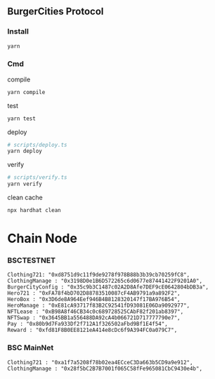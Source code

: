 ## BurgerCities Protocol
### Install
```sh
yarn
```
### Cmd
compile
```sh
yarn compile
```
test
```sh
yarn test
```
deploy

```sh
# scripts/deploy.ts
yarn deploy
```
verify
```sh
# scripts/verify.ts
yarn verify
```
clean cache
```sh
npx hardhat clean
```

# Chain Node


### BSCTESTNET
```
Clothing721: "0xd8751d9c11f9de9278f978B88b3b39cb70259fC8",
ClothingManage : "0x3198D0e1B6D572265c6d0677e87441422F9201A0",
BurgerCityConfig : "0x35c9b3C1487c02A2D8Afe7DEF9cE0642804bDB3a",
Hero721 : "0xFA78f4bD702D88783510087cF4AB9791a9a892F2",
HeroBox : "0x3D6de8A964Eef946B4B8128320147f17BA976B54",
HeroManage : "0xE81cA93717f83B2C92541fD93081E06Da9092977",
NFTLease : "0xB98A8f46CB34c0c689728525CAbF82f201ab8397",
NFTSwap : "0x3645BB1a556488DA92cA4b066721D717777790e7",
Pay : "0x80b9d7Fa933Df2f712A1f326502aFbd9Bf1E4f54",
Reward : "0xfd81F8B0EE8121eA414e8cDc6f9A394FC0a079C7",
```

### BSC MainNet
```
Clothing721 : "0xa1f7a5208f78b02ea4ECceC3Da663b5CD9a9e912",
ClothingManage : "0x28f5bC2B7B7001f065C58fFe965081CbC9430e4b",
```
